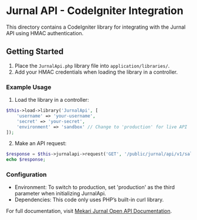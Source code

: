 # Jurnal API - CodeIgniter Integration

This directory contains a CodeIgniter library for integrating with the Jurnal API using HMAC authentication. 

## Getting Started

1. Place the `JurnalApi.php` library file into `application/libraries/`.
2. Add your HMAC credentials when loading the library in a controller.

### Example Usage

1. Load the library in a controller:

```php
$this->load->library('JurnalApi', [
    'username' => 'your-username',
    'secret' => 'your-secret',
    'environment' => 'sandbox' // Change to 'production' for live API
]);
```
2. Make an API request:
```php
$response = $this->jurnalapi->request('GET', '/public/jurnal/api/v1/sales_invoices/2963983');
echo $response;
```

### Configuration
- Environment: To switch to production, set 'production' as the third parameter when initializing JurnalApi.
- Dependencies: This code only uses PHP’s built-in curl library.

For full documentation, visit [Mekari Jurnal Open API Documentation](https://api-doc.jurnal.id/).
